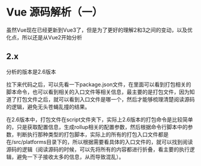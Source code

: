 # Vue 源码解析（一）

虽然Vue现在已经更新到Vue3了，但是为了更好的理解2和3之间的变动，以及优化点，所以还是从Vue2开始分析

## 2.x 

分析的版本是2.6版本

拉下来代码之后，可以先看一下package.json文件，在里面可以看到打包相关的脚本命令，也可以看到相关的入口文件等相关信息，最主要的是打包文件，因为知道了打包文件之后，就可以看到入口文件是哪一个，然后才能够梳理清楚阅读源码的逻辑，避免无头苍蝇乱撞的结果。

在2.6版本中，打包文件在script文件夹下，实际上2.6版本的打包命令是比较简单的，只是获取配置信息，生成rollup相关的配置参数，然后根据命令行脚本中的参数，判断执行那种类型的打包脚本，实际上的所有的打包入口文件都是在/src/platforms目录下的，所以根据需要看具体的入口文件的，就可以找到阅读源码的逻辑（阅读源码的时候，可以先将所有的内容都进行折叠，看主要的执行逻辑，避免一下子接收太多的信息，从而导致混乱）。


